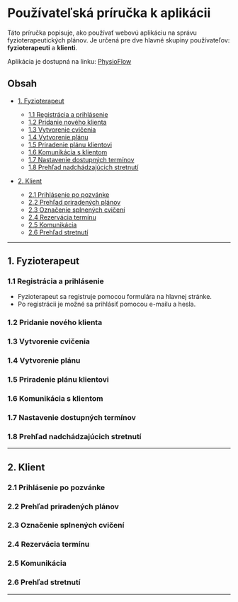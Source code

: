 # Používateľská príručka k aplikácii

Táto príručka popisuje, ako používať webovú aplikáciu na správu fyzioterapeutických plánov. Je určená pre dve hlavné skupiny používateľov: **fyzioterapeuti** a **klienti**. 

Aplikácia je dostupná na linku: <a href="https://physioflow-efc5e7175d2c.herokuapp.com/sk/users/sign_in" target="_blank">PhysioFlow</a>

## Obsah

- [1. Fyzioterapeut](#1-fyzioterapeut)
  - [1.1 Registrácia a prihlásenie](#11-registrácia-a-prihlásenie)
  - [1.2 Pridanie nového klienta](#12-pridanie-nového-klienta)
  - [1.3 Vytvorenie cvičenia](#13-vytvorenie-cvičenia)
  - [1.4 Vytvorenie plánu](#14-vytvorenie-plánu)
  - [1.5 Priradenie plánu klientovi](#15-priradenie-plánu-klientovi)
  - [1.6 Komunikácia s klientom](#16-komunikácia-s-klientom)
  - [1.7 Nastavenie dostupných termínov](#17-nastavenie-dostupných-termínov)
  - [1.8 Prehľad nadchádzajúcich stretnutí](#18-prehľad-nadchádzajúcich-stretnutí)

- [2. Klient](#2-klient)
  - [2.1 Prihlásenie po pozvánke](#21-prihlásenie-po-pozvánke)
  - [2.2 Prehľad priradených plánov](#22-prehľad-priradených-plánov)
  - [2.3 Označenie splnených cvičení](#23-označenie-splnených-cvičení)
  - [2.4 Rezervácia termínu](#24-rezervácia-termínu)
  - [2.5 Komunikácia](#25-komunikácia)
  - [2.6 Prehľad stretnutí](#26-prehľad-stretnutí)

---

## 1. Fyzioterapeut

### 1.1 Registrácia a prihlásenie
- Fyzioterapeut sa registruje pomocou formulára na hlavnej stránke.
- Po registrácii je možné sa prihlásiť pomocou e-mailu a hesla.

### 1.2 Pridanie nového klienta


### 1.3 Vytvorenie cvičenia


### 1.4 Vytvorenie plánu


### 1.5 Priradenie plánu klientovi


### 1.6 Komunikácia s klientom


### 1.7 Nastavenie dostupných termínov


### 1.8 Prehľad nadchádzajúcich stretnutí


---

## 2. Klient

### 2.1 Prihlásenie po pozvánke


### 2.2 Prehľad priradených plánov


### 2.3 Označenie splnených cvičení


### 2.4 Rezervácia termínu


### 2.5 Komunikácia


### 2.6 Prehľad stretnutí


---
